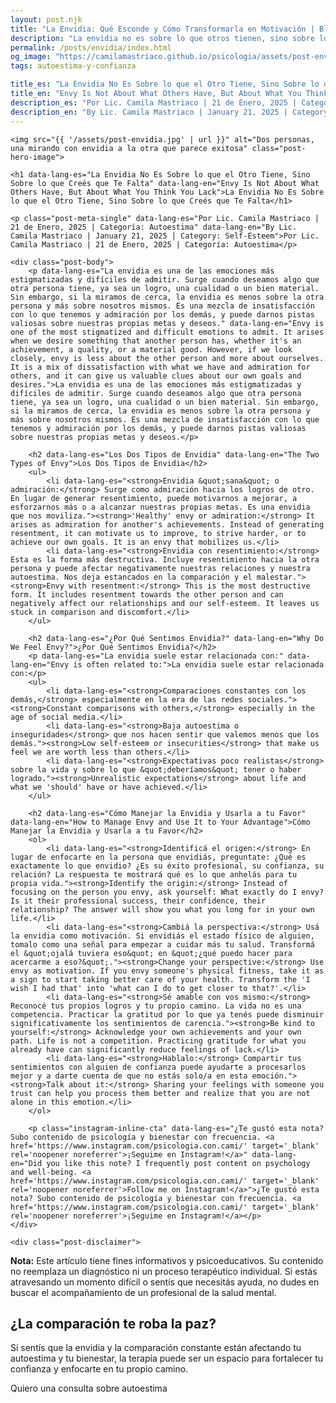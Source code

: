 ```yaml
---
layout: post.njk
title: "La Envidia: Qué Esconde y Cómo Transformarla en Motivación | Blog Camila Mastriaco"
description: "La envidia no es sobre lo que otros tienen, sino sobre lo que crees que te falta. Aprendé a usar esta emoción como una brújula para tu propio crecimiento."
permalink: /posts/envidia/index.html
og_image: "https://camilamastriaco.github.io/psicologia/assets/post-envidia.jpg"
tags: autoestima-y-confianza

title_es: "La Envidia No Es Sobre lo que el Otro Tiene, Sino Sobre lo que Creés que Te Falta"
title_en: "Envy Is Not About What Others Have, But About What You Think You Lack"
description_es: "Por Lic. Camila Mastriaco | 21 de Enero, 2025 | Categoría: Autoestima"
description_en: "By Lic. Camila Mastriaco | January 21, 2025 | Category: Self-Esteem"
---
```




    <img src="{{ '/assets/post-envidia.jpg' | url }}" alt="Dos personas, una mirando con envidia a la otra que parece exitosa" class="post-hero-image">
    
    <h1 data-lang-es="La Envidia No Es Sobre lo que el Otro Tiene, Sino Sobre lo que Creés que Te Falta" data-lang-en="Envy Is Not About What Others Have, But About What You Think You Lack">La Envidia No Es Sobre lo que el Otro Tiene, Sino Sobre lo que Creés que Te Falta</h1>
<div id="share-buttons-container"></div>

    <p class="post-meta-single" data-lang-es="Por Lic. Camila Mastriaco | 21 de Enero, 2025 | Categoría: Autoestima" data-lang-en="By Lic. Camila Mastriaco | January 21, 2025 | Category: Self-Esteem">Por Lic. Camila Mastriaco | 21 de Enero, 2025 | Categoría: Autoestima</p>
    
    <div class="post-body">
        <p data-lang-es="La envidia es una de las emociones más estigmatizadas y difíciles de admitir. Surge cuando deseamos algo que otra persona tiene, ya sea un logro, una cualidad o un bien material. Sin embargo, si la miramos de cerca, la envidia es menos sobre la otra persona y más sobre nosotros mismos. Es una mezcla de insatisfacción con lo que tenemos y admiración por los demás, y puede darnos pistas valiosas sobre nuestras propias metas y deseos." data-lang-en="Envy is one of the most stigmatized and difficult emotions to admit. It arises when we desire something that another person has, whether it's an achievement, a quality, or a material good. However, if we look closely, envy is less about the other person and more about ourselves. It is a mix of dissatisfaction with what we have and admiration for others, and it can give us valuable clues about our own goals and desires.">La envidia es una de las emociones más estigmatizadas y difíciles de admitir. Surge cuando deseamos algo que otra persona tiene, ya sea un logro, una cualidad o un bien material. Sin embargo, si la miramos de cerca, la envidia es menos sobre la otra persona y más sobre nosotros mismos. Es una mezcla de insatisfacción con lo que tenemos y admiración por los demás, y puede darnos pistas valiosas sobre nuestras propias metas y deseos.</p>

        <h2 data-lang-es="Los Dos Tipos de Envidia" data-lang-en="The Two Types of Envy">Los Dos Tipos de Envidia</h2>
        <ul>
            <li data-lang-es="<strong>Envidia &quot;sana&quot; o admiración:</strong> Surge como admiración hacia los logros de otro. En lugar de generar resentimiento, puede motivarnos a mejorar, a esforzarnos más o a alcanzar nuestras propias metas. Es una envidia que nos moviliza."><strong>'Healthy' envy or admiration:</strong> It arises as admiration for another's achievements. Instead of generating resentment, it can motivate us to improve, to strive harder, or to achieve our own goals. It is an envy that mobilizes us.</li>
            <li data-lang-es="<strong>Envidia con resentimiento:</strong> Esta es la forma más destructiva. Incluye resentimiento hacia la otra persona y puede afectar negativamente nuestras relaciones y nuestra autoestima. Nos deja estancados en la comparación y el malestar."><strong>Envy with resentment:</strong> This is the most destructive form. It includes resentment towards the other person and can negatively affect our relationships and our self-esteem. It leaves us stuck in comparison and discomfort.</li>
        </ul>

        <h2 data-lang-es="¿Por Qué Sentimos Envidia?" data-lang-en="Why Do We Feel Envy?">¿Por Qué Sentimos Envidia?</h2>
        <p data-lang-es="La envidia suele estar relacionada con:" data-lang-en="Envy is often related to:">La envidia suele estar relacionada con:</p>
        <ul>
            <li data-lang-es="<strong>Comparaciones constantes con los demás,</strong> especialmente en la era de las redes sociales."><strong>Constant comparisons with others,</strong> especially in the age of social media.</li>
            <li data-lang-es="<strong>Baja autoestima o inseguridades</strong> que nos hacen sentir que valemos menos que los demás."><strong>Low self-esteem or insecurities</strong> that make us feel we are worth less than others.</li>
            <li data-lang-es="<strong>Expectativas poco realistas</strong> sobre la vida y sobre lo que &quot;deberíamos&quot; tener o haber logrado."><strong>Unrealistic expectations</strong> about life and what we 'should' have or have achieved.</li>
        </ul>

        <h2 data-lang-es="Cómo Manejar la Envidia y Usarla a tu Favor" data-lang-en="How to Manage Envy and Use It to Your Advantage">Cómo Manejar la Envidia y Usarla a tu Favor</h2>
        <ol>
            <li data-lang-es="<strong>Identificá el origen:</strong> En lugar de enfocarte en la persona que envidiás, preguntate: ¿Qué es exactamente lo que envidio? ¿Es su éxito profesional, su confianza, su relación? La respuesta te mostrará qué es lo que anhelás para tu propia vida."><strong>Identify the origin:</strong> Instead of focusing on the person you envy, ask yourself: What exactly do I envy? Is it their professional success, their confidence, their relationship? The answer will show you what you long for in your own life.</li>
            <li data-lang-es="<strong>Cambiá la perspectiva:</strong> Usá la envidia como motivación. Si envidiás el estado físico de alguien, tomalo como una señal para empezar a cuidar más tu salud. Transformá el &quot;ojalá tuviera eso&quot; en &quot;¿qué puedo hacer para acercarme a eso?&quot;."><strong>Change your perspective:</strong> Use envy as motivation. If you envy someone's physical fitness, take it as a sign to start taking better care of your health. Transform the 'I wish I had that' into 'what can I do to get closer to that?'.</li>
            <li data-lang-es="<strong>Sé amable con vos mismo:</strong> Reconocé tus propios logros y tu propio camino. La vida no es una competencia. Practicar la gratitud por lo que ya tenés puede disminuir significativamente los sentimientos de carencia."><strong>Be kind to yourself:</strong> Acknowledge your own achievements and your own path. Life is not a competition. Practicing gratitude for what you already have can significantly reduce feelings of lack.</li>
            <li data-lang-es="<strong>Hablalo:</strong> Compartir tus sentimientos con alguien de confianza puede ayudarte a procesarlos mejor y a darte cuenta de que no estás solo/a en esta emoción."><strong>Talk about it:</strong> Sharing your feelings with someone you trust can help you process them better and realize that you are not alone in this emotion.</li>
        </ol>
        
        <p class="instagram-inline-cta" data-lang-es="¿Te gustó esta nota? Subo contenido de psicología y bienestar con frecuencia. <a href='https://www.instagram.com/psicologia.con.cami/' target='_blank' rel='noopener noreferrer'>¡Seguime en Instagram!</a>" data-lang-en="Did you like this note? I frequently post content on psychology and well-being. <a href='https://www.instagram.com/psicologia.con.cami/' target='_blank' rel='noopener noreferrer'>Follow me on Instagram!</a>">¿Te gustó esta nota? Subo contenido de psicología y bienestar con frecuencia. <a href='https://www.instagram.com/psicologia.con.cami/' target='_blank' rel='noopener noreferrer'>¡Seguime en Instagram!</a></p>
    </div>
    
    <div class="post-disclaimer">
<p data-lang-es="<strong>Nota:</strong> Este artículo tiene fines informativos y psicoeducativos. Su contenido no reemplaza un diagnóstico ni un proceso terapéutico individual. Si estás atravesando un momento difícil o sentís que necesitás ayuda, no dudes en buscar el acompañamiento de un profesional de la salud mental." data-lang-en="<strong>Disclaimer:</strong> This article is for informational and psychoeducational purposes only. It is not a substitute for a professional diagnosis or an individual therapeutic process. If you are going through a difficult time or feel you need help, do not hesitate to seek support from a mental health professional.">
<strong>Nota:</strong> Este artículo tiene fines informativos y psicoeducativos. Su contenido no reemplaza un diagnóstico ni un proceso terapéutico individual. Si estás atravesando un momento difícil o sentís que necesitás ayuda, no dudes en buscar el acompañamiento de un profesional de la salud mental.
</p>
</div>

<section id="cta-post" class="animate-on-scroll">
        <h2 data-lang-es="¿La comparación te roba la paz?" data-lang-en="Does comparison steal your peace?">¿La comparación te roba la paz?</h2>
        <p data-lang-es="Si sentís que la envidia y la comparación constante están afectando tu autoestima y tu bienestar, la terapia puede ser un espacio para fortalecer tu confianza y enfocarte en tu propio camino." data-lang-en="If you feel that envy and constant comparison are affecting your self-esteem and well-being, therapy can be a space to strengthen your confidence and focus on your own path.">Si sentís que la envidia y la comparación constante están afectando tu autoestima y tu bienestar, la terapia puede ser un espacio para fortalecer tu confianza y enfocarte en tu propio camino.</p>
        <a 
            class="btn whatsapp-trigger" 
            data-location="post_envidia_cta" 
            target="_blank" 
            rel="noopener noreferrer" 
            data-lang-es="Quiero una consulta sobre autoestima" 
            data-lang-en="I want a consultation about self-esteem" 
            data-whatsapp-es="Hola Camila, leí tu nota sobre la envidia y me gustaría trabajar en mi autoestima." 
            data-whatsapp-en="Hi Camila, I read your note about envy and I would like to work on my self-esteem." 
        >Quiero una consulta sobre autoestima</a>
    </section>